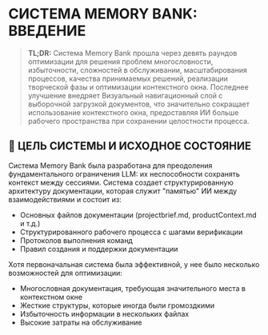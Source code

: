 # СИСТЕМА MEMORY BANK: ВВЕДЕНИЕ

> **TL;DR:** Система Memory Bank прошла через девять раундов оптимизации для решения проблем многословности, избыточности, сложностей в обслуживании, масштабирования процессов, качества принимаемых решений, реализации творческой фазы и оптимизации контекстного окна. Последнее улучшение внедряет Визуальный навигационный слой с выборочной загрузкой документов, что значительно сокращает использование контекстного окна, предоставляя ИИ больше рабочего пространства при сохранении целостности процесса.

## 🎯 ЦЕЛЬ СИСТЕМЫ И ИСХОДНОЕ СОСТОЯНИЕ

Система Memory Bank была разработана для преодоления фундаментального ограничения LLM: их неспособности сохранять контекст между сессиями. Система создает структурированную архитектуру документации, которая служит "памятью" ИИ между взаимодействиями и состоит из:

- Основных файлов документации (projectbrief.md, productContext.md и т.д.)
- Структурированного рабочего процесса с шагами верификации
- Протоколов выполнения команд
- Правил создания и поддержки документации

Хотя первоначальная система была эффективной, у нее было несколько возможностей для оптимизации:
- Многословная документация, требующая значительного места в контекстном окне
- Жесткие структуры, которые иногда были громоздкими
- Избыточность информации в нескольких файлах
- Высокие затраты на обслуживание
